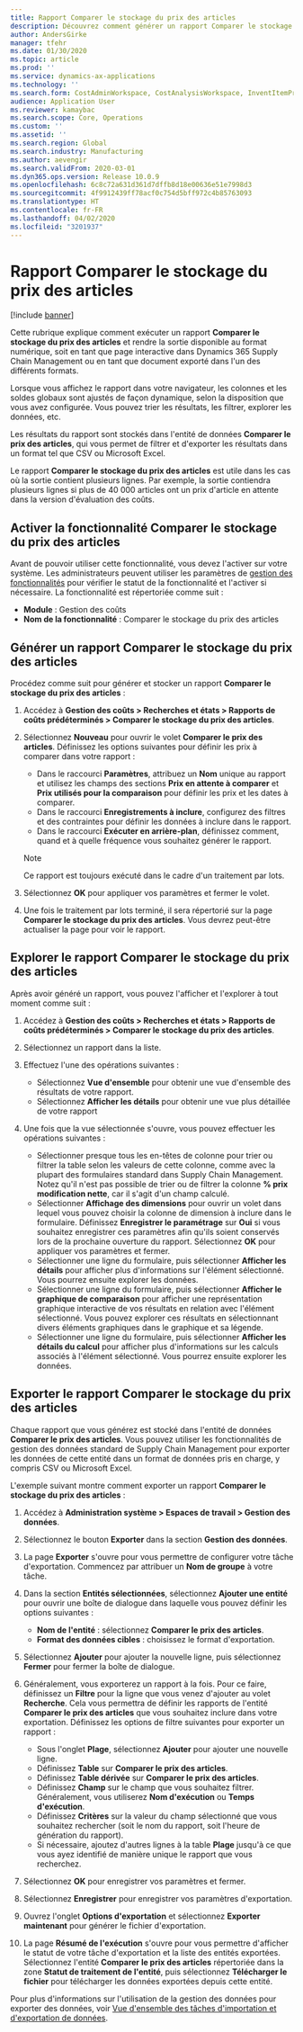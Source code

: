 ```yaml
---
title: Rapport Comparer le stockage du prix des articles
description: Découvrez comment générer un rapport Comparer le stockage du prix des articles, puis parcourir et/ou exporter le résultat.
author: AndersGirke
manager: tfehr
ms.date: 01/30/2020
ms.topic: article
ms.prod: ''
ms.service: dynamics-ax-applications
ms.technology: ''
ms.search.form: CostAdminWorkspace, CostAnalysisWorkspace, InventItemPriceCompareStorage
audience: Application User
ms.reviewer: kamaybac
ms.search.scope: Core, Operations
ms.custom: ''
ms.assetid: ''
ms.search.region: Global
ms.search.industry: Manufacturing
ms.author: aevengir
ms.search.validFrom: 2020-03-01
ms.dyn365.ops.version: Release 10.0.9
ms.openlocfilehash: 6c8c72a631d361d7dffb8d18e00636e51e7998d3
ms.sourcegitcommit: 4f9912439ff78acf0c754d5bff972c4b85763093
ms.translationtype: HT
ms.contentlocale: fr-FR
ms.lasthandoff: 04/02/2020
ms.locfileid: "3201937"
---
```

# <a name="compare-item-prices-storage-report"></a>Rapport Comparer le stockage du prix des articles

[!include [banner](../includes/banner.md)]

Cette rubrique explique comment exécuter un rapport **Comparer le stockage du prix des articles** et rendre la sortie disponible au format numérique, soit en tant que page interactive dans Dynamics 365 Supply Chain Management ou en tant que document exporté dans l'un des différents formats.

Lorsque vous affichez le rapport dans votre navigateur, les colonnes et les soldes globaux sont ajustés de façon dynamique, selon la disposition que vous avez configurée. Vous pouvez trier les résultats, les filtrer, explorer les données, etc.

Les résultats du rapport sont stockés dans l'entité de données **Comparer le prix des articles**, qui vous permet de filtrer et d'exporter les résultats dans un format tel que CSV ou Microsoft Excel.

Le rapport **Comparer le stockage du prix des articles** est utile dans les cas où la sortie contient plusieurs lignes. Par exemple, la sortie contiendra plusieurs lignes si plus de 40 000 articles ont un prix d'article en attente dans la version d'évaluation des coûts.

## <a name="enable-compare-item-prices-storage"></a>Activer la fonctionnalité Comparer le stockage du prix des articles

Avant de pouvoir utiliser cette fonctionnalité, vous devez l'activer sur votre système. Les administrateurs peuvent utiliser les paramètres de [gestion des fonctionnalités](../../fin-ops-core/fin-ops/get-started/feature-management/feature-management-overview.md) pour vérifier le statut de la fonctionnalité et l'activer si nécessaire. La fonctionnalité est répertoriée comme suit :

- **Module** : Gestion des coûts
- **Nom de la fonctionnalité** : Comparer le stockage du prix des articles

## <a name="generate-a-compare-item-prices-storage-report"></a>Générer un rapport Comparer le stockage du prix des articles

Procédez comme suit pour générer et stocker un rapport **Comparer le stockage du prix des articles** :

1. Accédez à **Gestion des coûts > Recherches et états > Rapports de coûts prédéterminés > Comparer le stockage du prix des articles**.

1. Sélectionnez **Nouveau** pour ouvrir le volet **Comparer le prix des articles**. Définissez les options suivantes pour définir les prix à comparer dans votre rapport :

    - Dans le raccourci **Paramètres**, attribuez un **Nom** unique au rapport et utilisez les champs des sections **Prix en attente à comparer** et **Prix utilisés pour la comparaison** pour définir les prix et les dates à comparer.
    - Dans le raccourci **Enregistrements à inclure**, configurez des filtres et des contraintes pour définir les données à inclure dans le rapport.
    - Dans le raccourci **Exécuter en arrière-plan**, définissez comment, quand et à quelle fréquence vous souhaitez générer le rapport.
    > [!NOTE]
    > Ce rapport est toujours exécuté dans le cadre d'un traitement par lots.

1. Sélectionnez **OK** pour appliquer vos paramètres et fermer le volet.

1. Une fois le traitement par lots terminé, il sera répertorié sur la page **Comparer le stockage du prix des articles**. Vous devrez peut-être actualiser la page pour voir le rapport.

## <a name="explore-the-compare-item-prices-storage-report"></a>Explorer le rapport Comparer le stockage du prix des articles

Après avoir généré un rapport, vous pouvez l'afficher et l'explorer à tout moment comme suit :

1. Accédez à **Gestion des coûts > Recherches et états > Rapports de coûts prédéterminés > Comparer le stockage du prix des articles**.

1. Sélectionnez un rapport dans la liste.

1. Effectuez l'une des opérations suivantes :

    - Sélectionnez **Vue d'ensemble** pour obtenir une vue d'ensemble des résultats de votre rapport.
    - Sélectionnez **Afficher les détails** pour obtenir une vue plus détaillée de votre rapport

1. Une fois que la vue sélectionnée s'ouvre, vous pouvez effectuer les opérations suivantes :

    - Sélectionner presque tous les en-têtes de colonne pour trier ou filtrer la table selon les valeurs de cette colonne, comme avec la plupart des formulaires standard dans Supply Chain Management. Notez qu'il n'est pas possible de trier ou de filtrer la colonne **% prix modification nette**, car il s'agit d'un champ calculé.
    - Sélectionner **Affichage des dimensions** pour ouvrir un volet dans lequel vous pouvez choisir la colonne de dimension à inclure dans le formulaire. Définissez **Enregistrer le paramétrage** sur **Oui** si vous souhaitez enregistrer ces paramètres afin qu'ils soient conservés lors de la prochaine ouverture du rapport. Sélectionnez **OK** pour appliquer vos paramètres et fermer.
    - Sélectionner une ligne du formulaire, puis sélectionner **Afficher les détails** pour afficher plus d'informations sur l'élément sélectionné. Vous pourrez ensuite explorer les données.
    - Sélectionner une ligne du formulaire, puis sélectionner **Afficher le graphique de comparaison** pour afficher une représentation graphique interactive de vos résultats en relation avec l'élément sélectionné. Vous pouvez explorer ces résultats en sélectionnant divers éléments graphiques dans le graphique et sa légende.
    - Sélectionner une ligne du formulaire, puis sélectionner **Afficher les détails du calcul** pour afficher plus d'informations sur les calculs associés à l'élément sélectionné. Vous pourrez ensuite explorer les données.

## <a name="export-the-compare-item-prices-storage-report"></a>Exporter le rapport Comparer le stockage du prix des articles

Chaque rapport que vous générez est stocké dans l'entité de données **Comparer le prix des articles**. Vous pouvez utiliser les fonctionnalités de gestion des données standard de Supply Chain Management pour exporter les données de cette entité dans un format de données pris en charge, y compris CSV ou Microsoft Excel.

L'exemple suivant montre comment exporter un rapport **Comparer le stockage du prix des articles** :

1. Accédez à **Administration système > Espaces de travail > Gestion des données**.

1. Sélectionnez le bouton **Exporter** dans la section **Gestion des données**.

1. La page **Exporter** s'ouvre pour vous permettre de configurer votre tâche d'exportation. Commencez par attribuer un **Nom de groupe** à votre tâche.

1. Dans la section **Entités sélectionnées**, sélectionnez **Ajouter une entité** pour ouvrir une boîte de dialogue dans laquelle vous pouvez définir les options suivantes :

    - **Nom de l'entité** : sélectionnez **Comparer le prix des articles**.
    - **Format des données cibles** : choisissez le format d'exportation.

1. Sélectionnez **Ajouter** pour ajouter la nouvelle ligne, puis sélectionnez **Fermer** pour fermer la boîte de dialogue.

1. Généralement, vous exporterez un rapport à la fois. Pour ce faire, définissez un **Filtre** pour la ligne que vous venez d'ajouter au volet **Recherche**. Cela vous permettra de définir les rapports de l'entité **Comparer le prix des articles** que vous souhaitez inclure dans votre exportation. Définissez les options de filtre suivantes pour exporter un rapport :

    - Sous l'onglet **Plage**, sélectionnez **Ajouter** pour ajouter une nouvelle ligne.
    - Définissez **Table** sur **Comparer le prix des articles**.
    - Définissez **Table dérivée** sur **Comparer le prix des articles**.
    - Définissez **Champ** sur le champ que vous souhaitez filtrer. Généralement, vous utiliserez **Nom d'exécution** ou **Temps d'exécution**.
    - Définissez **Critères** sur la valeur du champ sélectionné que vous souhaitez rechercher (soit le nom du rapport, soit l'heure de génération du rapport).
    - Si nécessaire, ajoutez d'autres lignes à la table **Plage** jusqu'à ce que vous ayez identifié de manière unique le rapport que vous recherchez.

1. Sélectionnez **OK** pour enregistrer vos paramètres et fermer.

1. Sélectionnez **Enregistrer** pour enregistrer vos paramètres d'exportation.

1. Ouvrez l'onglet **Options d'exportation** et sélectionnez **Exporter maintenant** pour générer le fichier d'exportation.

1. La page **Résumé de l'exécution** s'ouvre pour vous permettre d'afficher le statut de votre tâche d'exportation et la liste des entités exportées. Sélectionnez l'entité **Comparer le prix des articles** répertoriée dans la zone **Statut de traitement de l'entité**, puis sélectionnez **Télécharger le fichier** pour télécharger les données exportées depuis cette entité.

Pour plus d'informations sur l'utilisation de la gestion des données pour exporter des données, voir [Vue d'ensemble des tâches d'importation et d'exportation de données](../../fin-ops-core/dev-itpro/data-entities/data-import-export-job.md).
